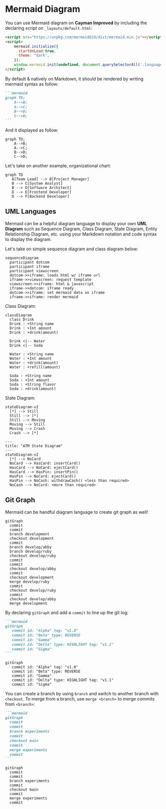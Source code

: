 # Mermaid Diagram

You can use Mermaid diagram on **Cayman Improved** by including the declaring script on `_layouts/default.html`:

```html
<script src="https://unpkg.com/mermaid@10/dist/mermaid.min.js"></script>
<script>
    mermaid.initialize({
      startOnLoad:true,
      theme: "dark",
    });
    window.mermaid.init(undefined, document.querySelectorAll('.language-mermaid'));
</script>
```

By default & natively on Markdown, it should be rendered by writing mermaid syntax as follow:

~~~md
```mermaid
graph TD;
    A-->B;
    A-->C;
    B-->D;
    C-->D;
```
~~~

And it displayed as follow:

```mermaid
graph TD;
    A-->B;
    A-->C;
    B-->D;
    C-->D;
```

Let's take on another example, organizational chart:

```mermaid
graph TD
   A[Team Lead] --> B[Project Manager]
   B --> C[System Analyst]
   B --> D[Software Architect]
   D --> E[Frontend Developer]
   D --> F[Backend Developer]
```

## UML Languages

Mermaid can be a helpful diagram language to display your own **UML Diagram** such as Sequence Diagram, Class Diagram, State Diagram, Entity Relationship Diagram, etc. using your Markdown notation and code syntax to display the diagram.

Let's take on simple sequence diagram and class diagram below:

```mermaid
sequenceDiagram
  participant dotcom
  participant iframe
  participant viewscreen
  dotcom->>iframe: loads html w/ iframe url
  iframe->>viewscreen: request template
  viewscreen->>iframe: html & javascript
  iframe->>dotcom: iframe ready
  dotcom->>iframe: set mermaid data on iframe
  iframe->>iframe: render mermaid
```

Class Diagram:

```mermaid
classDiagram
  class Drink
  Drink : +String name
  Drink : +Int amount
  Drink : +drink(amount)

  Drink <|-- Water
  Drink <|-- Soda

  Water : +String name
  Water : +Int amount
  Water : +drink(amount)
  Water : +refill(amount)

  Soda : +String name
  Soda : +Int amount
  Soda : +String flavor
  Soda : +drink(amount)
```

State Diagram:

```mermaid
stateDiagram-v2
  [*] --> Still
  Still --> [*]
  Still --> Moving
  Moving --> Still
  Moving --> Crash
  Crash --> [*]
```

```mermaid
---
title: "ATM State Diagram"
---
stateDiagram-v2
  [*] --> NoCard
  NoCard --> HasCard: insertCard()
  HasCard --> NoCard: ejectCard()
  HasCard --> HasPin: insertPin()
  HasPin --> NoCard: ejectCard()
  HasPin --> NoCash: withdrawCash() <less than required>
  NoCash --> NoCard: <more than required>
```


## Git Graph

Mermaid can be handful diagram language to create git graph as well!

```mermaid
gitGraph
  commit
  commit
  branch development
  checkout development
  commit
  branch develop/abby
  branch develop/ruby
  checkout develop/ruby
  commit
  commit
  checkout develop/abby
  commit
  checkout development
  merge develop/ruby
  commit
  checkout develop/ruby
  commit
  checkout develop/abby
  merge development
```

By declaring `gitGraph` and add a `commit` to line up the git log:

~~~md
```mermaid
gitGraph
   commit id: "Alpha" tag: "v1.0"
   commit id: "Beta" type: REVERSE
   commit id: "Gamma"
   commit id: "Delta" type: HIGHLIGHT tag: "v1.1"
   commit id: "Sigma"
```
~~~

```mermaid
gitGraph
   commit id: "Alpha" tag: "v1.0"
   commit id: "Beta" type: REVERSE
   commit id: "Gamma"
   commit id: "Delta" type: HIGHLIGHT tag: "v1.1"
   commit id: "Sigma"
```

You can create a branch by using `branch` and switch to another branch with `checkout`. To merge from a branch, use `merge <branch>` to merge commits from `<branch>`:

~~~md
```mermaid
gitGraph
  commit
  commit
  branch experiments
  commit
  checkout main
  commit
  merge experiments
  commit
```
~~~

```mermaid
gitGraph
  commit
  commit
  branch experiments
  commit
  checkout main
  commit
  merge experiments
  commit
```



